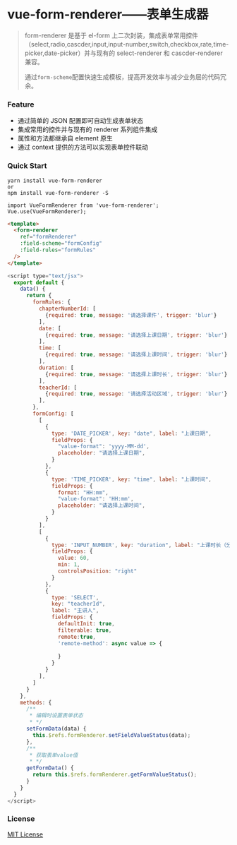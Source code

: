 # vue-form-renderer——表单生成器
> form-renderer 是基于 el-form 上二次封装，集成表单常用控件（select,radio,cascder,input,input-number,switch,checkbox,rate,time-picker,date-picker）并与现有的 select-renderer 和 cascder-renderer 兼容。
>
> 通过`form-scheme`配置快速生成模板，提高开发效率与减少业务层的代码冗余。

### Feature

- 通过简单的 JSON 配置即可自动生成表单状态
- 集成常用的控件并与现有的 renderer 系列组件集成
- 属性和方法都继承自 element 原生
- 通过 context 提供的方法可以实现表单控件联动

### Quick Start
```
yarn install vue-form-renderer
or
npm install vue-form-renderer -S

import VueFormRenderer from 'vue-form-renderer';
Vue.use(VueFormRenderer);
```

```html
<template>
  <form-renderer
    ref="formRenderer"
    :field-scheme="formConfig"
    :field-rules="formRules"
  />
</template>
```
```javascript
<script type="text/jsx">
  export default {
    data() {
      return {
        formRules: {
          chapterNumberId: [
            {required: true, message: '请选择课件', trigger: 'blur'}
          ],
          date: [
            {required: true, message: '请选择上课日期', trigger: 'blur'}
          ],
          time: [
            {required: true, message: '请选择上课时间', trigger: 'blur'}
          ],
          duration: [
            {required: true, message: '请选择上课时长', trigger: 'blur'}
          ],
          teacherId: [
            {required: true, message: '请选择活动区域', trigger: 'blur'}
          ],
        },
        formConfig: [
          [
            {
              type: 'DATE_PICKER', key: "date", label: "上课日期",
              fieldProps: {
                "value-format": 'yyyy-MM-dd',
                placeholder: "请选择上课日期",
              }
            },
            {
              type: 'TIME_PICKER', key: "time", label: "上课时间",
              fieldProps: {
                format: "HH:mm",
                "value-format": 'HH:mm',
                placeholder: "请选择上课时间",
              }
            }
          ],
          [
            {
              type: 'INPUT_NUMBER', key: "duration", label: "上课时长（分钟）",
              fieldProps: {
                value: 60,
                min: 1,
                controlsPosition: "right"
              }
            },
            {
              type: 'SELECT',
              key: "teacherId",
              label: "主讲人",
              fieldProps: {
                defaultInit: true,
                filterable: true,
                remote:true,
                'remote-method': async value => {
                  
                }
              }
            }
          ],
        ]
      }
    },
    methods: {
      /**
       * 编辑时设置表单状态
       * */
      setFormData(data) {
        this.$refs.formRenderer.setFieldValueStatus(data);
      },
      /**
       * 获取表单value值
       * */
      getFormData() {
        return this.$refs.formRenderer.getFormValueStatus();
      }
    }
  }
</script>
```


### License

[MIT License]()
